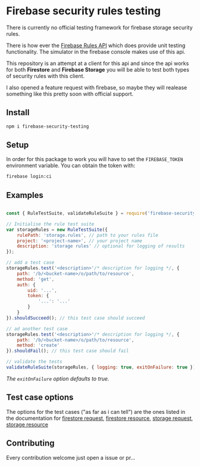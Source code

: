 # Firebase security rules testing

There is currently no official testing framework for firebase storage security rules.

There is how ever the [Firebase Rules API](https://developers.google.com/apis-explorer/?hl=en_US#search/firebaserules/firebaserules/v1/) which does provide unit testing functionality.
The simulator in the firebase console makes use of this api.

This repository is an attempt at a client for this api and since the api works for both **Firestore** and **Firebase Storage** you will be able to test both types of security rules with this client.

I also opened a feature request with firebase, so maybe they will realease something like this pretty soon with official support.

## Install
```sh
npm i firebase-security-testing
```

## Setup
In order for this package to work you will have to set the `FIREBASE_TOKEN` environment variable.
You can obtain the token with:
```sh
firebase login:ci
```

## Examples

## 
```javascript
const { RuleTestSuite, validateRuleSuite } = require('firebase-security-testing');

// Initialise the rule test suite
var storageRules = new RuleTestSuite({
	rulePath: 'storage.rules', // path to your rules file
	project: '<project-name>', // your project name
	description: 'storage rules' // optional for logging of results
});

// add a test case
storageRules.test('<description>'/* description for logging */, {
	path: '/b/<bucket-name>/o/path/to/resource',
	method: 'get',
	auth: {
		uid: '...',
		token: {
			'...': '...'
		}
	}
}).shouldSucceed(); // this test case should succeed

// ad another test case
storageRules.test('<description>'/* description for logging */, {
	path: '/b/<bucket-name>/o/path/to/resource',
	method: 'create'
}).shouldFail(); // this test case should fail

// validate the tests
validateRuleSuite(storageRules, { logging: true, exitOnFailure: true });

```

*The `exitOnFailure` option defaults to true.*

## Test case options

The options for the test cases ("as far as i can tell") are the ones listed in the documentation for [firestore request](https://firebase.google.com/docs/reference/rules/rules.firestore.Request), [firestore resource](https://firebase.google.com/docs/reference/rules/rules.firestore.Resource), [storage request](https://firebase.google.com/docs/reference/security/storage/#request), [storage resource](https://firebase.google.com/docs/reference/security/storage/#resource)

## Contributing
Every contribution welcome just open a issue or pr...